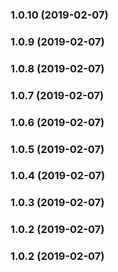 <a name="1.0.10"></a>
### 1.0.10 (2019-02-07)


<a name="1.0.9"></a>
### 1.0.9 (2019-02-07)


<a name="1.0.8"></a>
### 1.0.8 (2019-02-07)


<a name="1.0.7"></a>
### 1.0.7 (2019-02-07)


<a name="1.0.6"></a>
### 1.0.6 (2019-02-07)


<a name="1.0.5"></a>
### 1.0.5 (2019-02-07)


<a name="1.0.4"></a>
### 1.0.4 (2019-02-07)


<a name="1.0.3"></a>
### 1.0.3 (2019-02-07)


<a name="1.0.2"></a>
### 1.0.2 (2019-02-07)


<a name="1.0.2"></a>
### 1.0.2 (2019-02-07)

